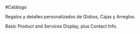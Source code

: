 #Catálogo

Regalos y detalles personalizados de Globos, Cajas y Arreglos.

Basic Product and Services Display, plus Contact Info.